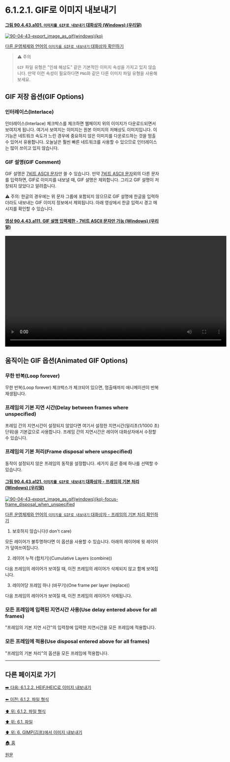 # 6.1.2.1. GIF로 이미지 내보내기

#### [그림 90.4.43.a101. `이미지를 GIF로 내보내기` 대화상자 (Windows) (우리말)](https://wonder13662.github.io/gimp/2.10.36_ko/90-04-43-export_image_as_gif.html#%EA%B7%B8%EB%A6%BC-90443a101-%EC%9D%B4%EB%AF%B8%EC%A7%80%EB%A5%BC-gif%EB%A1%9C-%EB%82%B4%EB%B3%B4%EB%82%B4%EA%B8%B0-%EB%8C%80%ED%99%94%EC%83%81%EC%9E%90-windows-%EC%9A%B0%EB%A6%AC%EB%A7%90)
[![90-04-43-export_image_as_gif(windows)(ko)](https://github.com/wonder13662/gimp/assets/15767104/8fed8899-7e30-4e49-b170-9f263fdc4843)](https://wonder13662.github.io/gimp/2.10.36_ko/90-04-43-export_image_as_gif.html#%EA%B7%B8%EB%A6%BC-90443a101-%EC%9D%B4%EB%AF%B8%EC%A7%80%EB%A5%BC-gif%EB%A1%9C-%EB%82%B4%EB%B3%B4%EB%82%B4%EA%B8%B0-%EB%8C%80%ED%99%94%EC%83%81%EC%9E%90-windows-%EC%9A%B0%EB%A6%AC%EB%A7%90)

[다른 운영체제와 언어의 `이미지를 GIF로 내보내기` 대화상자 확인하기](./90-04-43-export_image_as_gif.md)

> ⚠️ 주의
>
> `GIF` 파일 유형은 "인쇄 해상도" 같은 기본적인 이미지 속성을 가지고 있지 않습니다. 만약 이런 속성이 필요하다면 `PNG`와 같은 다른 이미지 파일 유형을 사용해보세요.

## GIF 저장 옵션(GIF Options)
### 인터레이스(Interlace)
인터레이스(Interlace) 체크박스를 체크하면 웹페이지 위의 이미지가 다운로드되면서 보여지게 됩니다. 여기서 보여지는 이미지는 원본 이미지의 저해상도 이미지입니다. 이 기능은 네트워크 속도가 느린 경우에 중요하지 않은 이미지를 다운로드하는 것을 멈출 수 있어서 유용합니다. 오늘날은 훨씬 빠른 네트워크를 사용할 수 있으므로 인터레이스는 많이 쓰이고 있지 않습니다.

### GIF 설명(GIF Comment)
GIF 설명은 [7비트 ASCII 문자](https://en.wikipedia.org/wiki/ASCII#ASCII_printable_characters)만 쓸 수 있습니다. 만약 [7비트 ASCII 문자](https://en.wikipedia.org/wiki/ASCII#ASCII_printable_characters)외의 다른 문자를 입력하면, GIF로 이미지를 내보낼 때, GIF 설명은 제외합니다. 그리고 GIF 설명이 저장되지 않았다고 알려줍니다. 

⚠️ 주의: 한글의 경우에는 위 문자 그룹에 포함되지 않으므로 GIF 설명에 한글을 입력하더라도 내보내는 GIF 이미지 정보에서 제외됩니다. 아래 영상에서 한글 입력시 경고 메시지를 확인할 수 있습니다.

#### [영상 90.4.43.a111. GIF 설명 입력제한 - 7비트 ASCII 문자만 가능 (Windows) (우리말)](https://wonder13662.github.io/gimp/2.10.36_ko/90-04-43-export_image_as_gif.html#%EC%98%81%EC%83%81-90443a111-gif-%EC%84%A4%EB%AA%85-%EC%9E%85%EB%A0%A5%EC%A0%9C%ED%95%9C---7%EB%B9%84%ED%8A%B8-ascii-%EB%AC%B8%EC%9E%90%EB%A7%8C-%EA%B0%80%EB%8A%A5-windows-%EC%9A%B0%EB%A6%AC%EB%A7%90)
<video controls="controls" width="720" src="https://github.com/wonder13662/gimp/assets/15767104/aa25ead1-29e9-46ff-8427-e9b5f4bbb779"></video>

## 움직이는 GIF 옵션(Animated GIF Options)
### 무한 반복(Loop forever)
무한 반복(Loop forever) 체크박스가 체크되어 있으면, 멈출때까지 애니메이션이 반복 재생됩니다.

### 프레임의 기본 지연 시간(Delay between frames where unspecified)
프레임 간의 지연시간이 설정되지 않았다면 여기서 설정한 지연시간(밀리초(1/1000 초) 단위)을 기본값으로 사용합니다. 프레임 간의 지연시간은 레이어 대화상자에서 수정할 수 있습니다.

### 프레임의 기본 처리(Frame disposal where unspecified)
동작이 설정되지 않은 프레임의 동작을 설정합니다. 세가지 옵션 중에 하나를 선택할 수 있습니다.

#### [그림 90.4.43.a121. `이미지를 GIF로 내보내기` 대화상자 - 프레임의 기본 처리 (Windows) (우리말)](https://wonder13662.github.io/gimp/2.10.36_ko/90-04-43-export_image_as_gif.html#%EA%B7%B8%EB%A6%BC-90443a121-%EC%9D%B4%EB%AF%B8%EC%A7%80%EB%A5%BC-gif%EB%A1%9C-%EB%82%B4%EB%B3%B4%EB%82%B4%EA%B8%B0-%EB%8C%80%ED%99%94%EC%83%81%EC%9E%90---%ED%94%84%EB%A0%88%EC%9E%84%EC%9D%98-%EA%B8%B0%EB%B3%B8-%EC%B2%98%EB%A6%AC-windows-%EC%9A%B0%EB%A6%AC%EB%A7%90)
[![90-04-43-export_image_as_gif(windows)(ko)-focus-frame_disposal_when_unspecified](https://github.com/wonder13662/gimp/assets/15767104/96d97235-0b46-4cff-81a3-09687a85d88c)](https://wonder13662.github.io/gimp/2.10.36_ko/90-04-43-export_image_as_gif.html#%EA%B7%B8%EB%A6%BC-90443a121-%EC%9D%B4%EB%AF%B8%EC%A7%80%EB%A5%BC-gif%EB%A1%9C-%EB%82%B4%EB%B3%B4%EB%82%B4%EA%B8%B0-%EB%8C%80%ED%99%94%EC%83%81%EC%9E%90---%ED%94%84%EB%A0%88%EC%9E%84%EC%9D%98-%EA%B8%B0%EB%B3%B8-%EC%B2%98%EB%A6%AC-windows-%EC%9A%B0%EB%A6%AC%EB%A7%90)

[다른 운영체제와 언어의 `이미지를 GIF로 내보내기` 대화상자 - 프레임의 기본 처리 확인하기](https://wonder13662.github.io/gimp/2.10.36_ko/90-04-43-export_image_as_gif.html#%EA%B7%B8%EB%A6%BC-90443a122-%EC%9D%B4%EB%AF%B8%EC%A7%80%EB%A5%BC-gif%EB%A1%9C-%EB%82%B4%EB%B3%B4%EB%82%B4%EA%B8%B0-%EB%8C%80%ED%99%94%EC%83%81%EC%9E%90---%ED%94%84%EB%A0%88%EC%9E%84%EC%9D%98-%EA%B8%B0%EB%B3%B8-%EC%B2%98%EB%A6%AC-windows-%EC%98%81%EC%96%B4)

1. 보호하지 않습니다(I don't care)

모든 레이어가 불투명하다면 이 옵션을 사용할 수 있습니다. 아래의 레이어에 윗 레이어가 덮여쓰여집니다.

2. 레이어 누적 (합치기)(Cumulative Layers (combine))

다음 프레임의 레이어가 보여질 때, 이전 프레임의 레이어가 삭제되지 않고 함께 보여집니다.

3. 레이어당 프레임 하나 (바꾸기)(One frame per layer (replace))

다음 프레임의 레이어가 보여질 때, 이전 프레임의 레이어가 삭제됩니다.

### 모든 프레임에 입력된 지연시간 사용(Use delay entered above for all frames)
"프레임의 기본 지연 시간"의 입력창에 입력한 지연시간을 모든 프레임에 적용합니다.

### 모든 프레임에 적용(Use disposal entered above for all frames)
"프레임의 기본 처리"의 옵션을 모든 프레임에 적용합니다.

***

## 다른 페이지로 가기

[➡️ 다음: 6.1.2.2. HEIF/HEIC로 이미지 내보내기](./06-01-filesx-02-file_formatsx-02-export_image_as_heif.md)

[⬅️ 이전: 6.1.2. 파일 형식](./06-01-filesx-02-file_formats.md)

[⬆️ 위: 6.1.2. 파일 형식](./06-01-filesx-02-file_formats.md)

[⬆️ 위: 6.1. 파일](./06-01-files.md)

[⬆️ 위: 6. GIMP(김프)에서 이미지 내보내기](./06-00-getting-images-out-of-gimp.md)

[🏠 홈](./00-home.md)

[원문](https://docs.gimp.org/2.10/ko/gimp-images-out.html)
